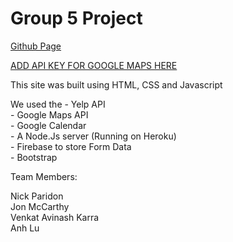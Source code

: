 # Group 5 Project

[Github Page](https://anhlu8.github.io/Group5Project)

[ADD API KEY FOR GOOGLE MAPS HERE](https://anhlu8.github.io/Group5Project/api.html)


This site was built using HTML, CSS and Javascript

We used the 
    - Yelp API  
    - Google Maps API  
    - Google Calendar  
    - A Node.Js server (Running on Heroku)  
    - Firebase to store Form Data  
    - Bootstrap 

Team Members:

Nick Paridon  
Jon McCarthy  
Venkat Avinash Karra  
Anh Lu
